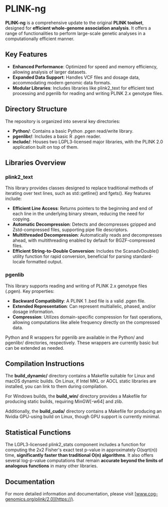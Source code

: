 # PLINK-ng

**PLINK-ng** is a comprehensive update to the original **PLINK toolset**, designed for **efficient whole-genome association analysis**. It offers a range of functionalities to perform large-scale genetic analyses in a computationally efficient manner.

## Key Features
* **Enhanced Performance**: Optimized for speed and memory efficiency, allowing analysis of larger datasets.
* **Expanded Data Support**: Handles VCF files and dosage data, accommodating modern genomic data formats.
* **Modular Libraries**: Includes libraries like plink2_text for efficient text processing and pgenlib for reading and writing PLINK 2.x genotype files.


## Directory Structure
The repository is organized into several key directories:
* **Python/**: Contains a basic Python .pgen read/write library.
* **pgenlibr/**: Includes a basic R .pgen reader.
* **include/**: Houses two LGPL3-licensed major libraries, with the PLINK 2.0 application built on top of them.


## Libraries Overview
### plink2_text
This library provides classes designed to replace traditional methods of iterating over text lines, such as std::getline() and fgets(). Key features include:

* **Efficient Line Access**: Returns pointers to the beginning and end of each line in the underlying binary stream, reducing the need for copying.
* **Automatic Decompression**: Detects and decompresses gzipped and Zstd-compressed files, supporting pipe file descriptors.
* **Multithreaded Decompression**: Automatically reads and decompresses ahead, with multithreading enabled by default for BGZF-compressed files.
* **Efficient String-to-Double Conversion**: Includes the ScanadvDouble() utility function for rapid conversion, beneficial for parsing standard-locale formatted output.

### pgenlib
This library supports reading and writing of PLINK 2.x genotype files (.pgen). Key properties:

* **Backward Compatibility**: A PLINK 1 .bed file is a valid .pgen file.
* **Extended Representation**: Can represent multiallelic, phased, and/or dosage information.
* **Compression**: Utilizes domain-specific compression for fast operations, allowing computations like allele frequency directly on the compressed data.

Python and R wrappers for pgenlib are available in the Python/ and pgenlibr/ directories, respectively. These wrappers are currently basic but can be extended as needed.

## Compilation Instructions
The **build_dynamic/** directory contains a Makefile suitable for Linux and macOS dynamic builds. On Linux, if Intel MKL or AOCL static libraries are installed, you can link to them during compilation.

For Windows builds, the **build_win/** directory provides a Makefile for producing static builds, requiring MinGW[-w64] and zlib.

Additionally, the **build_cuda/** directory contains a Makefile for producing an Nvidia GPU-using build on Linux, though GPU support is currently minimal.

## Statistical Functions
The LGPL3-licensed plink2_stats component includes a function for computing the 2x2 Fisher's exact test p-value in approximately O(sqrt(n)) time, **significantly faster than traditional O(n) algorithms**. It also offers several log-p-value computations that remain **accurate beyond the limits of analogous functions** in many other libraries.

## Documentation
For more detailed information and documentation, please visit [www.cog-genomics.org/plink/2.0](https://).